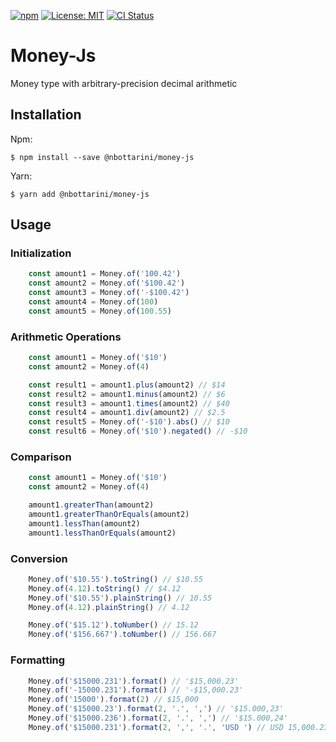 [![npm](https://img.shields.io/npm/v/@nbottarini/money-js.svg)](https://www.npmjs.com/package/@nbottarini/money-js)
[![License: MIT](https://img.shields.io/badge/License-MIT-yellow.svg)](https://opensource.org/licenses/MIT)
[![CI Status](https://github.com/nbottarini/money-js/actions/workflows/main.yml/badge.svg?branch=main)](https://github.com/nbottarini/money-js/actions)

# Money-Js
Money type with arbitrary-precision decimal arithmetic

## Installation

Npm:
```
$ npm install --save @nbottarini/money-js
```

Yarn:
```
$ yarn add @nbottarini/money-js
```

## Usage

### Initialization
```typescript
    const amount1 = Money.of('100.42')
    const amount2 = Money.of('$100.42')
    const amount3 = Money.of('-$100.42')
    const amount4 = Money.of(100)
    const amount5 = Money.of(100.55)
```

### Arithmetic Operations
```typescript
    const amount1 = Money.of('$10')
    const amount2 = Money.of(4)

    const result1 = amount1.plus(amount2) // $14
    const result2 = amount1.minus(amount2) // $6
    const result3 = amount1.times(amount2) // $40
    const result4 = amount1.div(amount2) // $2.5
    const result5 = Money.of('-$10').abs() // $10
    const result6 = Money.of('$10').negated() // -$10
```

### Comparison
```typescript
    const amount1 = Money.of('$10')
    const amount2 = Money.of(4)

    amount1.greaterThan(amount2)
    amount1.greaterThanOrEquals(amount2)
    amount1.lessThan(amount2)
    amount1.lessThanOrEquals(amount2)
```

### Conversion
```typescript
    Money.of('$10.55').toString() // $10.55 
    Money.of(4.12).toString() // $4.12
    Money.of('$10.55').plainString() // 10.55 
    Money.of(4.12).plainString() // 4.12

    Money.of('$15.12').toNumber() // 15.12
    Money.of('$156.667').toNumber() // 156.667
```

### Formatting
```typescript
    Money.of('$15000.231').format() // '$15,000.23'
    Money.of('-15000.231').format() // '-$15,000.23'
    Money.of('15000').format(2) // $15,000
    Money.of('$15000.23').format(2, '.', ',') // '$15.000,23'
    Money.of('$15000.236').format(2, '.', ',') // '$15.000,24'
    Money.of('$15000.231').format(2, ',', '.', 'USD ') // USD 15,000.23
```
